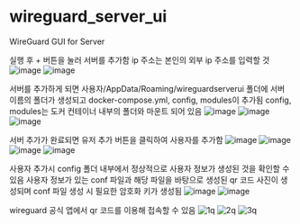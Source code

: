 # wireguard_server_ui

WireGuard GUI for Server

실행 후 + 버튼을 눌러 서버를 추가함
ip 주소는 본인의 외부 ip 주소를 입력할 것
![image](https://github.com/user-attachments/assets/e7d02e9e-d8e1-4601-9a97-83e21116c798)
![image](https://github.com/user-attachments/assets/4476a340-1983-4049-a063-cdf477da3cff)

서버를 추가하게 되면 사용자/AppData/Roaming/wireguardserverui 폴더에 서버 이름의 폴더가 생성되고 docker-compose.yml, config, modules이 추가됨
config, modules는 도커 컨테이너 내부의 폴더와 마운트 되어 있음
![image](https://github.com/user-attachments/assets/7f7f8699-c862-4d0f-932d-7fdbc4a0ec1a)
![image](https://github.com/user-attachments/assets/f8de952e-7848-4f46-9c3a-1f527252043d)
![image](https://github.com/user-attachments/assets/7924daa8-8df7-4abe-a1d5-2dc347fd01a1)


서버 추가가 완료되면 유저 추가 버튼을 클릭하여 사용자를 추가함
![image](https://github.com/user-attachments/assets/5982e24b-ce3b-4520-97a1-1cc324599121)
![image](https://github.com/user-attachments/assets/f89da843-a60c-4744-b8e8-b62963a8327f)
![image](https://github.com/user-attachments/assets/c5711c5e-a454-4f65-adc8-d0c7460db8bf)
![image](https://github.com/user-attachments/assets/31203e32-7146-4ec4-9cd1-70d467cce841)

사용자 추가시 config 폴더 내부에서 정상적으로 사용자 정보가 생성된 것을 확인할 수 있음
사용자 정보가 있는 conf 파일과 해당 파일을 바탕으로 생성된 qr 코드 사진이 생성되며 conf 파일 생성 시 필요한 암호화 키가 생성됨
![image](https://github.com/user-attachments/assets/020eaa6e-7b57-4930-8619-895085979397)
![image](https://github.com/user-attachments/assets/3ac6cdf5-c56f-4823-b92e-2e6678e0e8a5)

wireguard 공식 앱에서 qr 코드를 이용해 접속할 수 있음 
![1q](https://github.com/user-attachments/assets/232ee89f-f7f4-4cff-b04f-53b6bbdaaf3f)
![2q](https://github.com/user-attachments/assets/d08433c5-f094-46de-8e4c-c60e53309ef5)
![3q](https://github.com/user-attachments/assets/409a088e-371e-4ce8-9a5f-101432ae2392)
